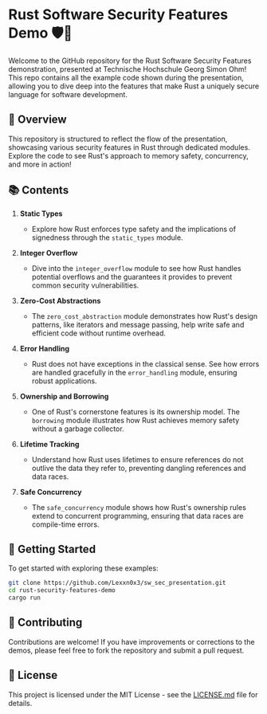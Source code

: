 
# Rust Software Security Features Demo 🛡️🦀

Welcome to the GitHub repository for the Rust Software Security Features demonstration, presented at Technische Hochschule Georg Simon Ohm! This repo contains all the example code shown during the presentation, allowing you to dive deep into the features that make Rust a uniquely secure language for software development.

## 📖 Overview

This repository is structured to reflect the flow of the presentation, showcasing various security features in Rust through dedicated modules. Explore the code to see Rust's approach to memory safety, concurrency, and more in action!

## 📚 Contents

1. **Static Types**
   - Explore how Rust enforces type safety and the implications of signedness through the `static_types` module.
   
2. **Integer Overflow**
   - Dive into the `integer_overflow` module to see how Rust handles potential overflows and the guarantees it provides to prevent common security vulnerabilities.

3. **Zero-Cost Abstractions**
   - The `zero_cost_abstraction` module demonstrates how Rust's design patterns, like iterators and message passing, help write safe and efficient code without runtime overhead.

4. **Error Handling**
   - Rust does not have exceptions in the classical sense. See how errors are handled gracefully in the `error_handling` module, ensuring robust applications.

5. **Ownership and Borrowing**
   - One of Rust's cornerstone features is its ownership model. The `borrowing` module illustrates how Rust achieves memory safety without a garbage collector.

6. **Lifetime Tracking**
   - Understand how Rust uses lifetimes to ensure references do not outlive the data they refer to, preventing dangling references and data races.

7. **Safe Concurrency**
   - The `safe_concurrency` module shows how Rust's ownership rules extend to concurrent programming, ensuring that data races are compile-time errors.

## 🚀 Getting Started

To get started with exploring these examples:
```bash
git clone https://github.com/Lexxn0x3/sw_sec_presentation.git
cd rust-security-features-demo
cargo run
```

## 🤝 Contributing

Contributions are welcome! If you have improvements or corrections to the demos, please feel free to fork the repository and submit a pull request.

## 📄 License

This project is licensed under the MIT License - see the [LICENSE.md](LICENSE) file for details.

